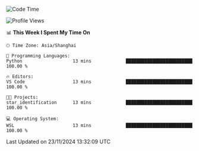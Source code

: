 <!--START_SECTION:waka-->
![Code Time](http://img.shields.io/badge/Code%20Time-2%2C129%20hrs%208%20mins-blue)

![Profile Views](http://img.shields.io/badge/Profile%20Views-6-blue)

📊 **This Week I Spent My Time On** 

```text
🕑︎ Time Zone: Asia/Shanghai

💬 Programming Languages: 
Python                   13 mins             █████████████████████████   100.00 % 

🔥 Editors: 
VS Code                  13 mins             █████████████████████████   100.00 % 

🐱‍💻 Projects: 
star_identification      13 mins             █████████████████████████   100.00 % 

💻 Operating System: 
WSL                      13 mins             █████████████████████████   100.00 % 
```


 Last Updated on 23/11/2024 13:32:09 UTC
<!--END_SECTION:waka-->